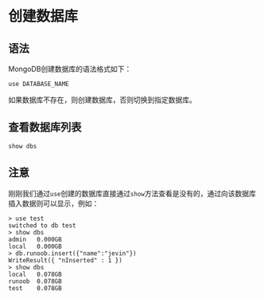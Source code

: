 # 创建数据库

## 语法
MongoDB创建数据库的语法格式如下：
```
use DATABASE_NAME
```
如果数据库不存在，则创建数据库，否则切换到指定数据库。

## 查看数据库列表
```
show dbs
```

## 注意
刚刚我们通过`use`创建的数据库直接通过`show`方法查看是没有的，通过向该数据库插入数据则可以显示，例如：
```
> use test
switched to db test
> show dbs
admin   0.000GB
local   0.000GB
> db.runoob.insert({"name":"jevin"})
WriteResult({ "nInserted" : 1 })
> show dbs
local   0.078GB
runoob  0.078GB
test    0.078GB
````